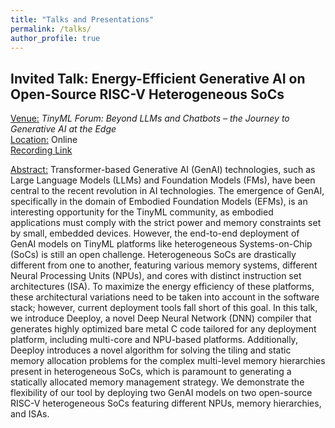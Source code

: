 ```yaml
---
title: "Talks and Presentations"
permalink: /talks/
author_profile: true
---
```


Invited Talk: Energy-Efficient Generative AI on Open-Source RISC-V Heterogeneous SoCs
-----
<u>Venue:</u> *TinyML Forum: Beyond LLMs and Chatbots – the Journey to Generative AI at the Edge* <br />
<u>Location:</u> Online <br />
[Recording Link](https://www.youtube.com/watch?v=96WDuQM8ViE&ab_channel=EDGEAIFOUNDATION)

<u>Abstract:</u>
Transformer-based Generative AI (GenAI) technologies, such as Large Language Models (LLMs) and Foundation Models (FMs), have been central to the recent revolution in AI technologies. The emergence of GenAI, specifically in the domain of Embodied Foundation Models (EFMs), is an interesting opportunity for the TinyML community, as embodied applications must comply with the strict power and memory constraints set by small, embedded devices.
However, the end-to-end deployment of GenAI models on TinyML platforms like heterogeneous Systems-on-Chip (SoCs) is still an open challenge. 
Heterogeneous SoCs are drastically different from one to another, featuring various memory systems, different Neural Processing Units (NPUs), and cores with distinct instruction set architectures (ISA). 
To maximize the energy efficiency of these platforms, these architectural variations need to be taken into account in the software stack; however, current deployment tools fall short of this goal.
In this talk, we introduce Deeploy, a novel Deep Neural Network (DNN) compiler that generates highly optimized bare metal C code tailored for any deployment platform, including multi-core and NPU-based platforms.
Additionally, Deeploy introduces a novel algorithm for solving the tiling and static memory allocation problems for the complex multi-level memory hierarchies present in heterogeneous SoCs, which is paramount to generating a statically allocated memory management strategy.
We demonstrate the flexibility of our tool by deploying two GenAI models on two open-source RISC-V heterogeneous SoCs featuring different NPUs, memory hierarchies, and ISAs.
